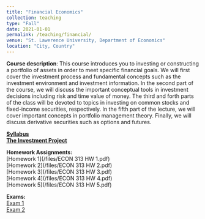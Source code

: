 ```yaml
---
title: "Financial Economics"
collection: teaching
type: "Fall"
date: 2021-01-01
permalink: /teaching/financial/
venue: "St. Lawerence University, Department of Economics"
location: "City, Country"
---
```



**Course description**: This course introduces you to investing or constructing a portfolio of assets in order to meet specific financial goals. 
We will first cover the investment process and fundamental concepts such as the investment
environment and investment information. In the second part of the course, we will discuss the important
conceptual tools in investment decisions including risk and time value of money. The third and forth parts
of the class will be devoted to topics in investing on common stocks and fixed-income securities, respectively.
In the fifth part of the lecture, we will cover important concepts in portfolio management theory. Finally,
we will discuss derivative securities such as options and futures.


[**Syllabus**](/files/ECON313_1_Syllabus.pdf)     
[**The Investment Project**](/files/Project.pdf)  


**Homework Assignments:**  
[Homework 1](/files/ECON 313 HW 1.pdf)     
[Homework 2](/files/ECON 313 HW 2.pdf)     
[Homework 3](/files/ECON 313 HW 3.pdf)     
[Homework 4](/files/ECON 313 HW 4.pdf)    
[Homework 5](/files/ECON 313 HW 5.pdf)    



**Exams:**  
[Exam 1](/files/ECON_313_Test_1.pdf)   
[Exam 2](/files/ECON_313_Test_2.pdf)  

